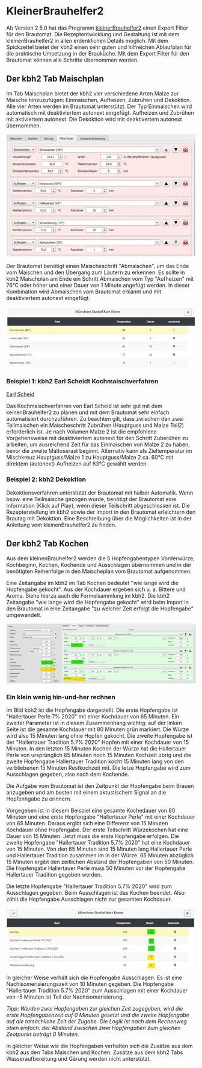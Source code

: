 # KleinerBrauhelfer2

Ab Version 2.5.0 hat das Programm [kleinerBrauhelfer2](https://kleiner-brauhelfer.de/) einen Export Filter für den Brautomat. Die Rezeptentwicklung und Gestaltung ist mit dem kleinenBrauhelfer2 in allen erdenklichen Details möglich. Mit dem Spickzettel bietet der kbh2 einen sehr guten und hilfreichen Ablaufplan für die praktische Umsetzung in der Brauküche. Mit dem Export Filter für den Brautomat können alle Schritte übernommen werden.

## Der kbh2 Tab Maischplan

Im Tab Maischplan bietet der kbh2 vier verschiedene Arten Malze zur Maische hinzuzufügen: Einmaischen, Aufheizen, Zubrühen und Dekoktion. Alle vier Arten werden im Brautomat unterstützt. Der Typ Einmaischen wird automatisch mit deaktiviertem autonext eingefügt. Aufheizen und Zubrühen mit aktiviertem autonext. Die Dekoktion wird mit deaktivertem autonext übernommen.

![Kochen](/docs/img/kbh2-maischplan.jpg)

 Der Brautomat benötigt einen Maischeschritt "Abmaischen", um das Ende vom Maischen und den Übergang zum Läutern zu erkennen. Es sollte in kbh2 Maischplan am Ende ein Schritt Abmaischen vom Typ "Aufheizen" mit 76°C oder höher und einer Dauer von 1 Minute angefügt werden. In dieser Kombination wird Abmaischen vom Brautomat erkannt und mit deaktiviertem autonext eingefügt.

![Kochen](/docs/img/kbh2-maischplan2.jpg)

### Beispiel 1: kbh2 Earl Scheidt Kochmaischverfahren

[Earl Scheid](http://hb-tauschboerse.bplaced.net/Neues_Maischverfahren.htm)

Das Kochmaischverfahren von Earl Scheid ist sehr gut mit dem keinenBrauhelfer2 zu planen und mit dem Brautomat sehr einfach automatisiert durchzuführen. Zu beachten gilt, dass zwischen den zwei Teilmaischen ein Maischeschritt Zubrühen (Hauptguss und Malze Teil2) erforderlich ist. Je nach Volumen Malze 2 ist die empfohlene Vorgehensweise mit deaktiviertem autonext für den Schritt Zuberühen zu arbeiten, um ausreichend Zeit für das Einmaischen von Malze 2 zu haben, bevor die zweite Maltoserast beginnt. Alternativ kann als Zieltemperatur im Mischkreuz Hauptguss/Malze 1 zu Hauptguss/Malze 2 ca. 60°C mit direktem (autonext) Aufheizen auf 63°C gewählt werden.

### Beispiel 2: kbh2 Dekoktion

Dekoktionsverfahren unterstützt der Brautomat mit halber Automatik. Wenn bspw. eine Teilmaische gezogen wurde, benötigt der Brautomat eine Information (Klick auf Play), wenn dieser Teilschritt abgeschlossen ist. Die Rezepterstellung im kbh2 sowie der Import in den Brautomat erleichtern den Brautag mit Dekoktion. Eine Beschreibung über die Möglichkeiten ist in der Anleitung vom kleinenBrauhelfer2 zu finden.

## Der kbh2 Tab Kochen

Aus dem kleinenBrauhelfer2 werden die 5 Hopfengabentypen Vorderwürze, Kochbeginn, Kochen, Kochende und Ausschlagen übernommen und in der benötigten Reihenfolge in den Maischeplan vom Brautomat aufgenommen.

Eine Zeitangabe im kbh2 im Tab Kochen bedeutet "wie lange wird die Hopfengabe gekocht". Aus der Kochdauer ergeben sich u. a. Bittere und Aroma. Siehe hierzu auch die Formelsammlung im kbh2.
Die kbh2 Zeitangabe "wie lange wird die Hopfengabe gekocht" wird beim Import in den Brautomat in eine Zeitangabe "zu welcher Zeit erfolgt die Hopfengabe" umgewandelt.

![Kochen](/docs/img/hopfen.jpg)

### Ein klein wenig hin-und-her rechnen

Im Bild kbh2 ist die Hopfengabe dargestellt. Die erste Hopfengabe ist "Hallertauer Perle 7% 2020" mit einer Kochdauer von 65 Minuten. Ein zweiter Parameter ist in diesem Zusammenhang wichtig: auf der linken Seite ist die gesamte Kochdauer mit 80 Minuten grün markiert. Die Würze wird also 15 Minuten lang ohne Hopfen gekocht. Die zweite Hopfengabe ist der "Hallertauer Tradition 5.7% 2020" Hopfen mit einer Kochdauer von 15 Minuten. In den letzten 15 Minuten Kochen der Würze hat die Hallertauer Perle von ursprünglich 65 Minuten noch 15 Minuten Kochzeit übrig und die zweite Hopfengabe Hallertauer Tradition kocht 15 Minuten lang von den verbliebenen 15 Minuten Restkochzeit mit. Die letze Hopfengabe wird zum Ausschlagen gegeben, also nach dem Kochende.

Die Aufgabe vom Brautomat ist den Zeitpunkt der Hopfengabe beim Brauen anzugeben und am besten mit einem aktustischem Signal an die Hopfenhgabe zu erinnern.

Vorgegeben ist in diesem Beispiel eine gesamte Kochedauer von 80 Minuten und eine erste Hopfengabe "Hallertauer Perle" mit einer Kochdauer von 65 Minuten. Daraus ergibt sich eine Differenz von 15 Minuten Kochdauer ohne Hopfengabe. Der erste Teilschritt Würzekochen hat eine Dauer von 15 Minuten. Jetzt muss die erste Hopfengabe erfolgen. Die zweite Hopfengabe "Hallertauer Tradition 5.7% 2020" hat eine Kochdauer von 15 Minuten. Von den 65 Minuten sind 15 Minuten lang Hallertauer Perle und Hallertauer Tradition zusammen im in der Würze. 65 Minuten abzüglich 15 Minuten ergibt den zeitlichen Abstand der Hopfengaben von 50 Minuten. Die Hopfengabe Hallertauer Perle muss 50 Minuten vor der Hopfengabe Hallertauer Tradition gegeben werden.

Die letzte Hopfengabe "Hallertauer Tradition 5.7% 2020" wird zum Ausschlagen gegeben. Beim Ausschlagen ist das Kochen beendet. Also zählt die Hopfengabe Ausschlagen nicht zur gesamten Kochdauer.

![Kochen](/docs/img/hopfengaben.jpg)

In gleicher Weise verhält sich die Hopfengabe Ausschlagen. Es ist eine Nachisomerisierungszeit von 10 Minuten gegeben. Die Hopfengabe "Hallertauer Tradition 5.7% 2020" zum Ausschlagen mit einer Kochdauer von -5 Minuten ist Teil der Nachisomerisierung.

_Tipp: Werden zwei Hopfengaben zur gleichen Zeit zugegeben, wird die erste Hopfengabenzeit auf 0 Minuten gesetzt und die zweite Hopfengabe auf die tatsächliche Zeit der Zugabe. Die Logik ist nach dem Rechenweg oben einfach: der Abstand zwischen zwei Hopfengaben zum gleichen Zeotpunkt beträgt 0 Minuten._

In gleicher Weise wie die Hopfengaben verhalten sich die Zusätze aus dem kbh2 aus den Tabs Maischen und Kochen. Zusätze aus dem kbh2 Tabs Wasseraufbereitung und Gärung werden nicht unterstützt.

